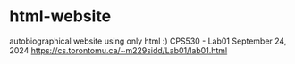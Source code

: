 # html-website
autobiographical website using only html :)
CPS530 - Lab01
September 24, 2024
https://cs.torontomu.ca/~m229sidd/Lab01/lab01.html 
